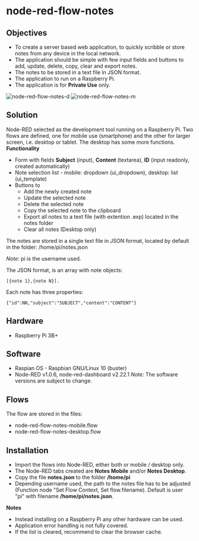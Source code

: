 # node-red-flow-notes

## Objectives
* To create a server based web application, to quickly scribble or store notes from any device in the local network.
* The application should be simple with few input fields and buttons to add, update, delete, copy, clear and export notes.
* The notes to be stored in a text file in JSON format.
* The application to run on a Raspberry Pi.
* The application is for **Private Use** only. 

![node-red-flow-notes-d](https://user-images.githubusercontent.com/47274144/83492516-ad311e00-a4b3-11ea-94c5-094b1fcdde28.png)
![node-red-flow-notes-m](https://user-images.githubusercontent.com/47274144/83492774-0ef18800-a4b4-11ea-957b-cc775d86c915.png)

## Solution
Node-RED selected as the development tool running on a Raspberry Pi.
Two flows are defined, one for mobile use (smartphone) and the other for larger screen, i.e. desktop or tablet.
The desktop has some more functions.
**Functionality**
* Form with fields **Subject** (input), **Content** (textarea), **ID** (input readonly, created automatically)
* Note selection list - mobile: dropdown (ui_dropdown), desktop: list (ui_template)
* Buttons to
	* Add the newly created note
	* Update the selected note
	* Delete the selected note
	* Copy the selected note to the clipboard
	* Export all notes to a text file (with extention .exp) located in the notes folder
	* Clear all notes (Desktop only)

The notes are stored in a single text file in JSON format, located by default in the folder: /home/pi/notes.json

_Note_: pi is the username used.

The JSON format, is an array with note objects:
```
[{note 1},{note N}].
```
Each note has three properties:
```
{"id":NN,"subject":"SUBJECT","content":"CONTENT"}
```

## Hardware
* Raspberry Pi 3B+

## Software
* Raspian OS - Raspbian GNU/Linux 10 (buster)
* Node-RED v1.0.6, node-red-dashboard v2.22.1
_Note:_ The software versions are subject to change.

## Flows
The flow are stored in the files:
* node-red-flow-notes-mobile.flow
* node-red-flow-notes-desktop.flow

## Installation
* Import the flows into Node-RED, either both or mobile / desktop only.
* The Node-RED tabs created are **Notes Mobile** and/or **Notes Desktop**.
* Copy the file **notes.json** to the folder **/home/pi**
* Depending username used, the path to the notes file has to be adjusted (Function node "Set Flow Context, Set flow.filename). Default is user "pi" with filename **/home/pi/notes.json**.

**Notes**
* Instead installing on a Raspberry Pi any other hardware can be used.
* Application error handling is not fully covered.
* If the list is cleared, recommend to clear the browser cache.
